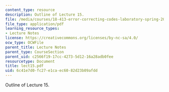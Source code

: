 ```yaml
---
content_type: resource
description: Outline of Lecture 15.
file: /media/courses/18-413-error-correcting-codes-laboratory-spring-2004/6c41e7d0fc27e1caec6082d23b09afdd_lect15.pdf
file_type: application/pdf
learning_resource_types:
- Lecture Notes
license: https://creativecommons.org/licenses/by-nc-sa/4.0/
ocw_type: OCWFile
parent_title: Lecture Notes
parent_type: CourseSection
parent_uid: c2566f19-17cc-4273-5d12-16a28adb0fee
resourcetype: Document
title: lect15.pdf
uid: 6c41e7d0-fc27-e1ca-ec60-82d23b09afdd
---
```

Outline of Lecture 15.